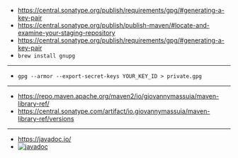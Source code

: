- https://central.sonatype.org/publish/requirements/gpg/#generating-a-key-pair
- https://central.sonatype.org/publish/publish-maven/#locate-and-examine-your-staging-repository
- https://central.sonatype.org/publish/requirements/gpg/#generating-a-key-pair
- `brew install gnupg`


---

- `gpg --armor --export-secret-keys YOUR_KEY_ID > private.gpg`


---

- https://repo.maven.apache.org/maven2/io/giovannymassuia/maven-library-ref/
- https://central.sonatype.com/artifact/io.giovannymassuia/maven-library-ref/versions

---

- https://javadoc.io/
- [![javadoc](https://javadoc.io/badge2/io.giovannymassuia/maven-library-ref/javadoc.svg)](https://javadoc.io/doc/io.giovannymassuia/maven-library-ref)

